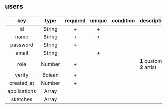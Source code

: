 ## users

|key         |type        |required|unique|condition                      |description                     |
|:-:         |:-:         |:-:     |:-:   |--                             |--                              |
|id          |String      |+       |+     |                               |                                |
|name        |String      |+       |+     |                               |                                |
|password    |String      |+       |      |                               |                                |
|email       |String      |        |+     |                               |                                |
|role        |Number      |+       |      |                               |**1** customer<br/> **2** artist|
|verify      |Bolean      |+       |      |                               |                                |
|created_at  |Number      |+       |      |                               |                                |
|applications|Array       |        |      |                               |                                |
|sketches    |Array       |        |      |                               |                                |

<!-- ## applications

|key         |type        |required|unique|condition                      |description                 |
|:-:         |:-:         |:-:     |:-:   |--                             |--                          |
|id          |String      |+       |+     |                               |                            |
|author      |String      |+       |      |                               |                            |
|title       |String      |+       |      |                               |                            |
|descr       |String      |        |      |                               |                            |
|images      |Array       |        |      |                               |                            |
|offers      |Array       |        |      |                               |                            | -->
